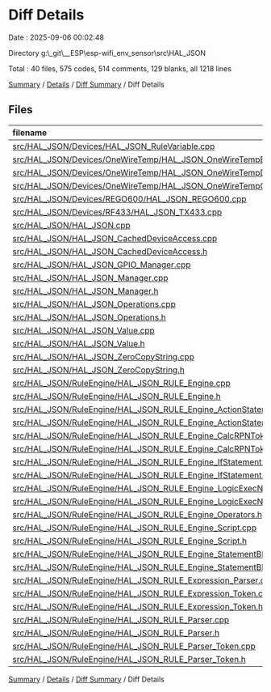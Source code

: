 # Diff Details

Date : 2025-09-06 00:02:48

Directory g:\\_git\\__ESP\\esp-wifi_env_sensor\\src\\HAL_JSON

Total : 40 files,  575 codes, 514 comments, 129 blanks, all 1218 lines

[Summary](results.md) / [Details](details.md) / [Diff Summary](diff.md) / Diff Details

## Files
| filename | language | code | comment | blank | total |
| :--- | :--- | ---: | ---: | ---: | ---: |
| [src/HAL\_JSON/Devices/HAL\_JSON\_RuleVariable.cpp](/src/HAL_JSON/Devices/HAL_JSON_RuleVariable.cpp) | C++ | 1 | 0 | 0 | 1 |
| [src/HAL\_JSON/Devices/OneWireTemp/HAL\_JSON\_OneWireTempBus.cpp](/src/HAL_JSON/Devices/OneWireTemp/HAL_JSON_OneWireTempBus.cpp) | C++ | 2 | 0 | 1 | 3 |
| [src/HAL\_JSON/Devices/OneWireTemp/HAL\_JSON\_OneWireTempDevice.cpp](/src/HAL_JSON/Devices/OneWireTemp/HAL_JSON_OneWireTempDevice.cpp) | C++ | 3 | 0 | -1 | 2 |
| [src/HAL\_JSON/Devices/OneWireTemp/HAL\_JSON\_OneWireTempGroup.cpp](/src/HAL_JSON/Devices/OneWireTemp/HAL_JSON_OneWireTempGroup.cpp) | C++ | 2 | 0 | 0 | 2 |
| [src/HAL\_JSON/Devices/REGO600/HAL\_JSON\_REGO600.cpp](/src/HAL_JSON/Devices/REGO600/HAL_JSON_REGO600.cpp) | C++ | 1 | 0 | 0 | 1 |
| [src/HAL\_JSON/Devices/RF433/HAL\_JSON\_TX433.cpp](/src/HAL_JSON/Devices/RF433/HAL_JSON_TX433.cpp) | C++ | 8 | 0 | 0 | 8 |
| [src/HAL\_JSON/HAL\_JSON.cpp](/src/HAL_JSON/HAL_JSON.cpp) | C++ | 1 | -1 | 1 | 1 |
| [src/HAL\_JSON/HAL\_JSON\_CachedDeviceAccess.cpp](/src/HAL_JSON/HAL_JSON_CachedDeviceAccess.cpp) | C++ | 28 | 0 | 3 | 31 |
| [src/HAL\_JSON/HAL\_JSON\_CachedDeviceAccess.h](/src/HAL_JSON/HAL_JSON_CachedDeviceAccess.h) | C++ | 3 | 0 | 2 | 5 |
| [src/HAL\_JSON/HAL\_JSON\_GPIO\_Manager.cpp](/src/HAL_JSON/HAL_JSON_GPIO_Manager.cpp) | C++ | 2 | 0 | 0 | 2 |
| [src/HAL\_JSON/HAL\_JSON\_Manager.cpp](/src/HAL_JSON/HAL_JSON_Manager.cpp) | C++ | 5 | 0 | 0 | 5 |
| [src/HAL\_JSON/HAL\_JSON\_Manager.h](/src/HAL_JSON/HAL_JSON_Manager.h) | C++ | 1 | 0 | 0 | 1 |
| [src/HAL\_JSON/HAL\_JSON\_Operations.cpp](/src/HAL_JSON/HAL_JSON_Operations.cpp) | C++ | 24 | 0 | 1 | 25 |
| [src/HAL\_JSON/HAL\_JSON\_Operations.h](/src/HAL_JSON/HAL_JSON_Operations.h) | C++ | -3 | 8 | 2 | 7 |
| [src/HAL\_JSON/HAL\_JSON\_Value.cpp](/src/HAL_JSON/HAL_JSON_Value.cpp) | C++ | 1 | 0 | 1 | 2 |
| [src/HAL\_JSON/HAL\_JSON\_Value.h](/src/HAL_JSON/HAL_JSON_Value.h) | C++ | 1 | 0 | 0 | 1 |
| [src/HAL\_JSON/HAL\_JSON\_ZeroCopyString.cpp](/src/HAL_JSON/HAL_JSON_ZeroCopyString.cpp) | C++ | 27 | 2 | 7 | 36 |
| [src/HAL\_JSON/HAL\_JSON\_ZeroCopyString.h](/src/HAL_JSON/HAL_JSON_ZeroCopyString.h) | C++ | 10 | 0 | 2 | 12 |
| [src/HAL\_JSON/RuleEngine/HAL\_JSON\_RULE\_Engine.cpp](/src/HAL_JSON/RuleEngine/HAL_JSON_RULE_Engine.cpp) | C++ | -3 | 0 | -4 | -7 |
| [src/HAL\_JSON/RuleEngine/HAL\_JSON\_RULE\_Engine.h](/src/HAL_JSON/RuleEngine/HAL_JSON_RULE_Engine.h) | C++ | -13 | -4 | -6 | -23 |
| [src/HAL\_JSON/RuleEngine/HAL\_JSON\_RULE\_Engine\_ActionStatement.cpp](/src/HAL_JSON/RuleEngine/HAL_JSON_RULE_Engine_ActionStatement.cpp) | C++ | 39 | 143 | 4 | 186 |
| [src/HAL\_JSON/RuleEngine/HAL\_JSON\_RULE\_Engine\_ActionStatement.h](/src/HAL_JSON/RuleEngine/HAL_JSON_RULE_Engine_ActionStatement.h) | C++ | 14 | 11 | 9 | 34 |
| [src/HAL\_JSON/RuleEngine/HAL\_JSON\_RULE\_Engine\_CalcRPNToken.cpp](/src/HAL_JSON/RuleEngine/HAL_JSON_RULE_Engine_CalcRPNToken.cpp) | C++ | -123 | 241 | 3 | 121 |
| [src/HAL\_JSON/RuleEngine/HAL\_JSON\_RULE\_Engine\_CalcRPNToken.h](/src/HAL_JSON/RuleEngine/HAL_JSON_RULE_Engine_CalcRPNToken.h) | C++ | 28 | 19 | 8 | 55 |
| [src/HAL\_JSON/RuleEngine/HAL\_JSON\_RULE\_Engine\_IfStatement.cpp](/src/HAL_JSON/RuleEngine/HAL_JSON_RULE_Engine_IfStatement.cpp) | C++ | 69 | 9 | 3 | 81 |
| [src/HAL\_JSON/RuleEngine/HAL\_JSON\_RULE\_Engine\_IfStatement.h](/src/HAL_JSON/RuleEngine/HAL_JSON_RULE_Engine_IfStatement.h) | C++ | -1 | 0 | -1 | -2 |
| [src/HAL\_JSON/RuleEngine/HAL\_JSON\_RULE\_Engine\_LogicExecNode.cpp](/src/HAL_JSON/RuleEngine/HAL_JSON_RULE_Engine_LogicExecNode.cpp) | C++ | 108 | 20 | 4 | 132 |
| [src/HAL\_JSON/RuleEngine/HAL\_JSON\_RULE\_Engine\_LogicExecNode.h](/src/HAL_JSON/RuleEngine/HAL_JSON_RULE_Engine_LogicExecNode.h) | C++ | -6 | 0 | -1 | -7 |
| [src/HAL\_JSON/RuleEngine/HAL\_JSON\_RULE\_Engine\_Operators.h](/src/HAL_JSON/RuleEngine/HAL_JSON_RULE_Engine_Operators.h) | C++ | 21 | 2 | 2 | 25 |
| [src/HAL\_JSON/RuleEngine/HAL\_JSON\_RULE\_Engine\_Script.cpp](/src/HAL_JSON/RuleEngine/HAL_JSON_RULE_Engine_Script.cpp) | C++ | 56 | 10 | 10 | 76 |
| [src/HAL\_JSON/RuleEngine/HAL\_JSON\_RULE\_Engine\_Script.h](/src/HAL_JSON/RuleEngine/HAL_JSON_RULE_Engine_Script.h) | C++ | 3 | 1 | 2 | 6 |
| [src/HAL\_JSON/RuleEngine/HAL\_JSON\_RULE\_Engine\_StatementBlock.cpp](/src/HAL_JSON/RuleEngine/HAL_JSON_RULE_Engine_StatementBlock.cpp) | C++ | 8 | 6 | 7 | 21 |
| [src/HAL\_JSON/RuleEngine/HAL\_JSON\_RULE\_Engine\_StatementBlock.h](/src/HAL_JSON/RuleEngine/HAL_JSON_RULE_Engine_StatementBlock.h) | C++ | 1 | 0 | 0 | 1 |
| [src/HAL\_JSON/RuleEngine/HAL\_JSON\_RULE\_Expression\_Parser.cpp](/src/HAL_JSON/RuleEngine/HAL_JSON_RULE_Expression_Parser.cpp) | C++ | 24 | 8 | 7 | 39 |
| [src/HAL\_JSON/RuleEngine/HAL\_JSON\_RULE\_Expression\_Token.cpp](/src/HAL_JSON/RuleEngine/HAL_JSON_RULE_Expression_Token.cpp) | C++ | 20 | 0 | 3 | 23 |
| [src/HAL\_JSON/RuleEngine/HAL\_JSON\_RULE\_Expression\_Token.h](/src/HAL_JSON/RuleEngine/HAL_JSON_RULE_Expression_Token.h) | C++ | 2 | 0 | 1 | 3 |
| [src/HAL\_JSON/RuleEngine/HAL\_JSON\_RULE\_Parser.cpp](/src/HAL_JSON/RuleEngine/HAL_JSON_RULE_Parser.cpp) | C++ | 133 | 31 | 38 | 202 |
| [src/HAL\_JSON/RuleEngine/HAL\_JSON\_RULE\_Parser.h](/src/HAL_JSON/RuleEngine/HAL_JSON_RULE_Parser.h) | C++ | 14 | 0 | 4 | 18 |
| [src/HAL\_JSON/RuleEngine/HAL\_JSON\_RULE\_Parser\_Token.cpp](/src/HAL_JSON/RuleEngine/HAL_JSON_RULE_Parser_Token.cpp) | C++ | 63 | 11 | 13 | 87 |
| [src/HAL\_JSON/RuleEngine/HAL\_JSON\_RULE\_Parser\_Token.h](/src/HAL_JSON/RuleEngine/HAL_JSON_RULE_Parser_Token.h) | C++ | 1 | -3 | 4 | 2 |

[Summary](results.md) / [Details](details.md) / [Diff Summary](diff.md) / Diff Details